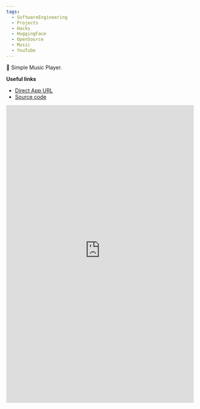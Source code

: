 ```yaml
---
tags:
  - SoftwareEngineering
  - Projects
  - Hacks
  - HuggingFace
  - OpenSource
  - Music
  - YouTube
---
```

🎵 Simple Music Player.

**Useful links**
- [Direct App URL](https://prasanthntu-music-player.hf.space)
- [Source code](https://huggingface.co/spaces/prasanthntu/music-player/tree/main)

<iframe
  src="https://prasanthntu-music-player.hf.space" 
  allow="autoplay 'none'"
  loading="lazy"
  frameborder="0"
  style="max-width: 850px; width: 100%; max-height: 1000px; height:800px"
  style=""
></iframe>
